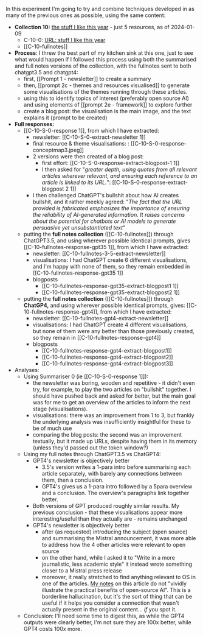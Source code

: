 
In this experiment I'm going to try and combine techniques developed in as many of the previous ones as possible, using the same content:

* **Collection 10:** [the stuff I like this year](https://myhub.ai/@mathewlowry/?quality=all&types=like&timeframe=this_year) - just 5 resources, as of 2024-01-09
	* C-10-0: [URL: stuff I like this year](https://myhub.ai/@mathewlowry/?quality=all&types=like&timeframe=this_year)
	* [[C-10-fullnotes]]
* **Process**: I threw the best part of my kitchen sink at this one, just to see what would happen if I followed this process using both the summarised and full notes versions of the collection, with the fullnotes sent to both chatgpt3.5 and chatgpt4:
	* first, [[Prompt 1 - newsletter]] to create a summary
	* then, [[prompt 2c - themes and resources visualised]] to generate some visualisations of the themes running through these articles. 
	* using this to identify topics of interest (preferably open source AI) and using elements of [[prompt 2e - framework]] to explore further
	* create a blog post: the visualisation is the main image, and the text explains it (prompt to be created)
* **Full responses:** 
	* [[C-10-S-0-response 1]], from which I have extracted:
		* newsletter: [[C-10-S-0-extract-newsletter 1]]
		* final resource & theme visualisations: : [[C-10-S-0-response-conceptmap3.jpeg]]
		* 2 versions were then created of a blog post: 
			* first effort: [[C-10-S-0-response-extract-blogpost-1 1]]
			* I then asked for "*greater depth, using quotes from all relevant articles wherever relevant, and ensuring each reference to an article is linked to its URL.*": [[C-10-S-0-response-extract-blogpost 2 1]]
		* I then challenged ChatGPT's bullshit about how AI creates bullshit, and it rather meekly agreed: "*The fact that the URL provided is fabricated emphasizes the importance of ensuring the reliability of AI-generated information. It raises concerns about the potential for chatbots or AI models to generate persuasive yet unsubstantiated text*"
	* putting the **full notes collection** ([[C-10-fullnotes]]) through ChatGPT3.5, and using wherever possible identical prompts, gives [[C-10-fullnotes-response-gpt35 1]], from which I have extracted: 
		* newsletter: [[C-10-fullnotes-3-5-extract-newsletter]]
		* visualisations: I had ChatGPT create 6 different visualisations, and I'm happy with none of them, so they remain embedded in [[C-10-fullnotes-response-gpt35 1]]
		* blogposts
			* [[C-10-fullnotes-response-gpt35-extract-blogpost1 1]]
			* [[C-10-fullnotes-response-gpt35-extract-blogpost2 1]]
	* putting the **full notes collection** ([[C-10-fullnotes]]) through **ChatGP4,** and using wherever possible identical prompts, gives: [[C-10-fullnotes-response-gpt4]], from which I have extracted:
		* newsletter: [[C-10-fullnotes-gpt4-extract-newsletter]]
		* visualisations: I had ChatGPT create 4 different visualisations, but none of them were any better than those previously created, so they remain in [[C-10-fullnotes-response-gpt4]]
		* blogposts
			* [[C-10-fullnotes-response-gpt4-extract-blogpost1]]
			* [[C-10-fullnotes-response-gpt4-extract-blogpost2]]
			* [[C-10-fullnotes-response-gpt4-extract-blogpost3]]
* Analyses: 
	* Using Summariser 0 (ie [[C-10-S-0-response 1]]):
		* the newsletter was boring, wooden and repetitive - it didn't even try, for example, to play the two articles on "bullshit" together. I should have pushed back and asked for better, but the main goal was for me to get an overview of the articles to inform the next stage (visualisations). 
		* visualisations: there was an improvement from 1 to 3, but frankly the underlying analysis was insufficiently insightful for these to be of much use
		* comparing the blog posts: the second was an improvement textually, but it made up URLs, despite having them in its memory (unless they'd passed out the token window?)
	* Using my full notes through ChatGPT3.5 vs ChatGPT4: 
		* GPT4's newsletter is objectively better 
			* 3.5's version writes a 1-para intro before summarising each article separately, with barely any connections between them, then a conclusion.
			* GPT4's gives us a 1-para intro followed by a 5para overview and a conclusion. The overview's paragraphs link together better.
		* Both versions of GPT produced roughly similar results. My previous conclusion - that these visualisations appear more interesting/useful than they actually are - remains unchanged
		* GPT4's newsletter is objectively better
			* after (as requested) introducing the subject (open source) and summarising the Mistral announcement, it was more able to address how the 4 other articles were relevant to open source
			* on the other hand, while I asked it to "Write in a more journalistic, less academic style" it instead wrote something closer to a Mistral press release
			* moreover, it really stretched to find anything relevant to OS in one of the articles. [My notes](https://myhub.ai/items/i-trained-chatgpt-on-my-notes-to-create-content-heres-what-happened) on this article do not "vividly illustrate the practical benefits of open-source AI". This is a borderline hallucination, but it's the sort of thing that can be useful if it helps you consider a connection that wasn't actually present in the original content... *if* you spot it.
	* Conclusion: I'll need some time to digest this, as while the GPT4 outputs were clearly better, I'm not sure they are 100x better, while GPT4 costs 100x more.

